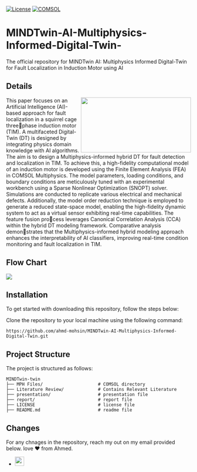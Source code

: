 [![License](https://img.shields.io/badge/License-MIT-blue.svg)](https://opensource.org/licenses/MIT) [![COMSOL](https://img.shields.io/badge/COMSOL-brightgreen
)](https://scc.dipc.org/docs/software/applications/comsol/)

# MINDTwin-AI-Multiphysics-Informed-Digital-Twin-
The official repository for MINDTwin AI: Multiphysics Informed Digital-Twin for Fault Localization in Induction Motor using AI

## Details
[<img align="right" width="300" height="150" src="https://scc.dipc.org/docs/software/applications/comsol/images/comsol-logo.png"/>](https://scc.dipc.org/docs/software/applications/comsol/)
This paper focuses on an Artificial Intelligence (AI)- based approach for fault localization in a squirrel cage threephase induction motor (TIM). A multifaceted Digital-Twin (DT) is designed by integrating physics domain knowledge with AI algorithms. The aim is to design a Multiphysics-informed hybrid DT for fault detection and localization in TIM. To achieve this, a high-fidelity computational model of an induction motor is developed using the Finite Element Analysis (FEA) in COMSOL Multiphysics. The model parameters, loading conditions, and boundary conditions are meticulously tuned with an experimental workbench using a Sparse Nonlinear Optimization (SNOPT) solver. Simulations are conducted to replicate various electrical and mechanical defects. 
Additionally, the model order reduction technique is employed to generate a reduced state-space model, enabling the high-fidelity dynamic system to act as a virtual sensor exhibiting real-time capabilities. The feature fusion process leverages Canonical Correlation Analysis (CCA) within the hybrid DT modeling framework. Comparative analysis demonstrates that the Multiphysics-informed hybrid modeling approach enhances the interpretability of AI classifiers, improving real-time condition monitoring and fault localization in TIM.

## Flow Chart
<img src="https://i.ibb.co/cFXnjTF/Flowchart.png"/>

## Installation

To get started with downloading this repository, follow the steps below:

Clone the repository to your local machine using the following command:

    https://github.com/ahmd-mohsin/MINDTwin-AI-Multiphysics-Informed-Digital-Twin.git

## Project Structure
The project is structured as follows:

```fish
MINDTwin-twin
├── MPH Files/                     # COMSOL directory
├── Literature Review/             # Contains Relevant Literature
├── presentation/                  # presentation file
├── report/                        # report file
├── LICENSE                        # license file
├── README.md                      # readme file
```

## Changes

For any chnages in the repository, reach my out on my email provided below. love ❤️ from Ahmed.
- <a href="ahmedmohsin7338@gmail.com?Subject=Hello%20User"> <img src="https://img.shields.io/badge/Gmail-D14836?style=flat&logo=gmail&logoColor=white" height="25"/>
  
